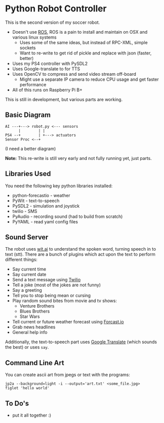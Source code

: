 # Python Robot Controller

This is the second version of my soccer robot.

* Doesn't use [ROS](http://ros.org), ROS is a pain to install and maintain on OSX and various linux systems
	* Uses some of the same ideas, but instead of RPC-XML, simple sockets
	* Want to re-write to get rid of pickle and replace with json (faster, better)
* Uses my PS4 controller with PySDL2
* Uses Google-translate to for TTS
* Uses OpenCV to compress and send video stream off-board
	* Might use a separate IP camera to reduce CPU usage and get faster performance
* All of this runs on Raspberry Pi B+

This is still in development, but various parts are working.

## Basic Diagram
                
```                
AI ---+---> robot.py <--- sensors
      |        | |
PS4 --+        | +---> actuators
Sensor Proc <--+
```
(I need a better diagram)

**Note:** This re-write is still very early and not fully running yet, just parts. 

## Libraries Used

You need the following key python libraries installed:

* python-forecastio - weather
* PyWit - text-to-speech
* PySDL2 - simulation and joystick
* twilio - SMS
* PyAudio - recording sound (had to build from scratch)
* PyYAML - read yaml config files

## Sound Server

The robot uses [wit.ai](http://wit.ai) to understand the spoken word, turning speech in to text (stt). There are a bunch of plugins which act upon the text to perform different things:

 * Say current time
 * Say current date
 * Send a text message using [Twilio](http://)
 * Tell a joke (most of the jokes are not funny)
 * Say a greeting
 * Tell you to stop being mean or cursing
 * Play random sound bites from movie and tv shows:
 	* Venture Brothers
 	* Blues Brothers
 	* Star Wars
 * Tell current or future weather forecast using [Forcast.io](http://)
 * Grab news headlines
 * General help info
 
Additionally, the text-to-speech part uses [Google Translate](http://) (which sounds the best) or uses `say`.

## Command Line Art

You can create ascii art from jpegs or text with the programs:

    jp2a --background=light -i --output='art.txt' <some_file.jpg>
    figlet 'hello world'

## To Do's

* put it all together :)